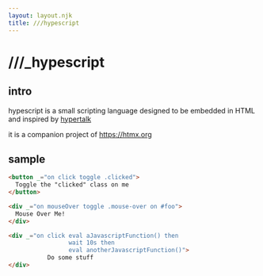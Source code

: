 ```yaml
---
layout: layout.njk
title: ///hypescript
---
```


<div class="hero full-width">
<div class="c">
<h1><span class="s1">/</span><span class="s2">/</span><span class="s3">/</span><span class="s4">_</span>hypescrip<span class="s2">t</span></h1>
</div>
</div>

## intro

hypescript is a small scripting language designed to be embedded in HTML and inspired by
 [hypertalk](https://en.wikipedia.org/wiki/HyperTalk)

it is a companion project of <https://htmx.org>

## sample

```html
<button _="on click toggle .clicked">
  Toggle the "clicked" class on me
</button>

<div _="on mouseOver toggle .mouse-over on #foo">
  Mouse Over Me!
</div>

<div _="on click eval aJavascriptFunction() then
                 wait 10s then 
                 eval anotherJavascriptFunction()">
           Do some stuff
</div>
```